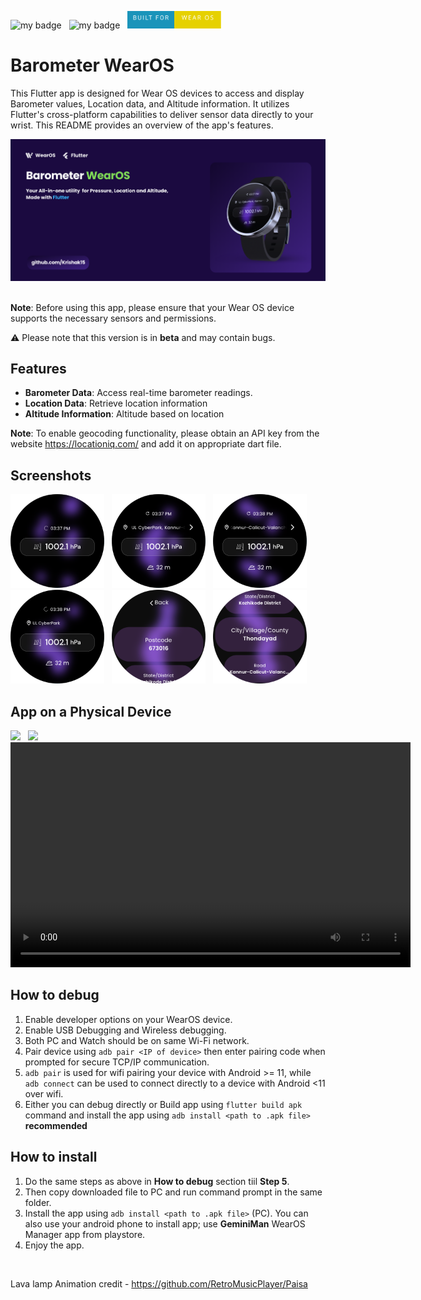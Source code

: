 ![my badge](https://img.shields.io/badge/Made%20with-Flutter-blue?style=for-the-badge&logo=flutter)  &nbsp; ![my badge](https://img.shields.io/github/last-commit/Krishak15/Barometer-WearOS/main?style=for-the-badge) &nbsp; <img src="screenshots/photos/badge.svg" width="150"  />

# Barometer WearOS

This Flutter app is designed for Wear OS devices to access and display Barometer values, Location data, and Altitude information. It utilizes Flutter's cross-platform capabilities to deliver sensor data directly to your wrist. This README provides an overview of the app's features.
&nbsp;
<div id="image-container">
  <img src="screenshots/WearOS.-poster-new.png" alt="Poster">
</div>
&nbsp;
&nbsp;

**Note**: Before using this app, please ensure that your Wear OS device supports the necessary sensors and permissions.

⚠️ Please note that this version is in **beta** and may contain bugs.
&nbsp;
## Features

- **Barometer Data**: Access real-time barometer readings.
- **Location Data**: Retrieve location information
- **Altitude Information**: Altitude based on location

**Note**: To enable geocoding functionality, please obtain an API key from the website https://locationiq.com/ and add it on appropriate dart file.

## Screenshots

<img src="screenshots/updated/img1.png" width="150"  /> &nbsp; <img src="screenshots/updated/img2.png" width="150"/>  &nbsp;
<img src="screenshots/updated/img3.png" width="150"/> &nbsp; <img src="screenshots/updated/img4.png" width="150"/> 
&nbsp; <img src="screenshots/updated/img5.png" width="150"/> &nbsp; <img src="screenshots/updated/img6.png" width="150"/> 

## App on a Physical Device

<div id="image-container">
<img src="screenshots/photos/bimg1.jpg" width="300"/> &nbsp;  <img src="screenshots/photos/bimg2.jpg" width="300"/> &nbsp;  </div>

 <video width="640" height="360" controls>
        <source src="screenshots/bvid1.mp4" type="video/mp4">
        Your browser does not support the video tag.
    </video>


## How to debug

1) Enable developer options on your WearOS device.
2) Enable USB Debugging and Wireless debugging.
3) Both PC and Watch should be on same Wi-Fi network.
4) Pair device using ```adb pair <IP of device>``` then enter pairing code when prompted for secure TCP/IP communication.
5) ```adb pair``` is used for wifi pairing your device with Android >= 11, while ```adb connect``` can be used to connect directly to a device with Android <11 over wifi.
6) Either you can debug directly or Build app using ```flutter build apk``` command and install the app using ```adb install <path to .apk file>``` **recommended**

## How to install

1) Do the same steps as above in **How to debug** section tiil **Step 5**.
2) Then copy downloaded file to PC and run command prompt in the same folder. 
3) Install the app using ```adb install <path to .apk file>``` (PC). You can also use your android phone to install app; use **GeminiMan** WearOS Manager app from playstore.
4) Enjoy the app.

   
   

  
&nbsp;
&nbsp;

Lava lamp Animation credit - https://github.com/RetroMusicPlayer/Paisa


